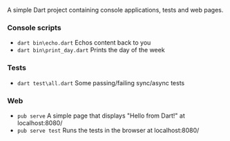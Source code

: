 A simple Dart project containing console applications, tests and web pages.

### Console scripts
- `dart bin\echo.dart` Echos content back to you
- `dart bin\print_day.dart` Prints the day of the week

### Tests
- `dart test\all.dart` Some passing/failing sync/async tests

### Web
- `pub serve` A simple page that displays "Hello from Dart!" at localhost:8080/
- `pub serve test` Runs the tests in the browser at localhost:8080/
